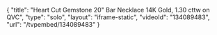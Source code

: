 {
    "title": "Heart Cut Gemstone 20\" Bar Necklace 14K Gold, 1.30 cttw on QVC",
    "type": "solo",
    "layout": "iframe-static",
    "videoId": "134089483",
    "url": "\/tvpembed\/134089483"
}